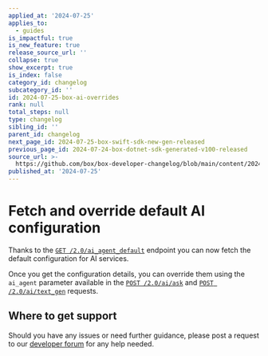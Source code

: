 ```yaml
---
applied_at: '2024-07-25'
applies_to:
  - guides
is_impactful: true
is_new_feature: true
release_source_url: ''
collapse: true
show_excerpt: true
is_index: false
category_id: changelog
subcategory_id: ''
id: 2024-07-25-box-ai-overrides
rank: null
total_steps: null
type: changelog
sibling_id: ''
parent_id: changelog
next_page_id: 2024-07-25-box-swift-sdk-new-gen-released
previous_page_id: 2024-07-24-box-dotnet-sdk-generated-v100-released
source_url: >-
  https://github.com/box/box-developer-changelog/blob/main/content/2024/07-25-box-ai-overrides.md
published_at: '2024-07-25'
---
```

# Fetch and override default AI configuration

Thanks to the [`GET /2.0/ai_agent_default`][1] endpoint you can now fetch the default configuration for AI services.

<!-- more -->

Once you get the configuration details, you can override them using the `ai_agent` parameter available in the [`POST /2.0/ai/ask`][2] and [`POST /2.0/ai/text_gen`][3] requests.

## Where to get support

Should you have any issues or need further guidance, please post a request to our [developer forum][4] for any help needed.

[1]: e://get_ai_agent_default
[2]: e://post_ai_ask#param_ai_agent
[3]: e://post_ai_text_gen#param_ai_agent
[4]: https://forum.box.com/